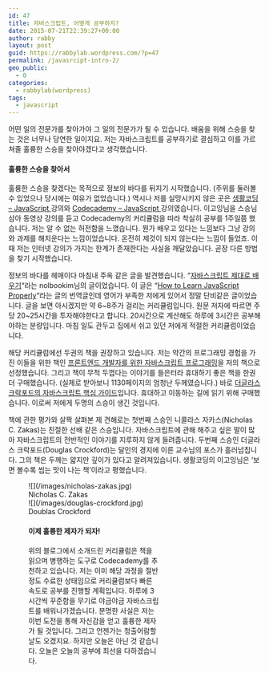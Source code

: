```yaml
---
id: 47
title: 자바스크립트, 어떻게 공부하지?
date: 2015-07-21T22:39:27+00:00
author: rabby
layout: post
guid: https://rabbylab.wordpress.com/?p=47
permalink: /javasrcipt-intro-2/
geo_public:
  - 0
categories:
  - rabbylab(wordpress)
tags:
  - javascript
---
```

어떤 일의 전문가를 찾아가야 그 일의 전문가가 될 수 있습니다. 배움을 위해 스승을 찾는 것은 너무나 당연한 일이지요. 저는 자바스크립트를 공부하기로 결심하고 이를 가르쳐줄 훌륭한 스승을 찾아야겠다고 생각했습니다.

#### **훌륭한 스승을 찾아서**

훌륭한 스승을 찾겠다는 목적으로 정보의 바다를 뒤지기 시작했습니다. (주위를 둘러볼 수 있었으나 당시에는 여유가 없었습니다.) 역시나 저를 실망시키지 않은 곳은 <a href="https://opentutorials.org/course/743" target="_blank">생활코딩 &#8211; JavaScript </a>강의와 <a href="https://www.codecademy.com/en/tracks/javascript" target="_blank">Codecademy &#8211; JavaScript </a>강의였습니다. 이고잉님을 스승님 삼아 동영상 강의를 듣고 Codecademy의 커리큘럼을 따라 착실히 공부를 1주일쯤 했습니다. 저는 알 수 없는 허전함을 느꼈습니다. 뭔가 배우고 있다는 느낌보다 그냥 강의와 과제를 해치운다는 느낌이었습니다. 온전히 제것이 되지 않는다는 느낌이 들었죠. 이때 저는 인터넷 강의가 가지는 한계가 존재한다는 사실을 깨달았습니다. 곧장 다른 방법을 찾기 시작했습니다.

정보의 바다를 헤매이다 마침내 주옥 같은 글을 발견했습니다. &#8220;<a href="http://nolboo.kim/blog/2014/03/13/how-to-learn-javascript-properly/" target="_blank">자바스크립트 제대로 배우기</a>&#8220;라는 nolbookim님의 글이었습니다. 이 글은 &#8220;<a href="http://javascriptissexy.com/how-to-learn-javascript-properly/" target="_blank">How to Learn JavaScript Properly</a>&#8220;라는 글의 번역글인데 영어가 부족한 저에게 있어서 정말 단비같은 글이었습니다. 글을 보면 아시겠지만 약 6~8주가 걸리는 커리큘럼입니다. 원문 저자에 따르면 주당 20~25시간을 투자해야한다고 합니다. 20시간으로 계산해도 하루에 3시간은 공부해야하는 분량입니다. 마침 일도 관두고 집에서 쉬고 있던 저에게 적절한 커리큘럼이었습니다.

해당 커리큘럼에선 두권의 책을 권장하고 있습니다. 저는 약간의 프로그래밍 경험을 가진 이들을 위한 책인 <a href="http://www.insightbook.co.kr/post/5765" target="_blank">프론트엔드 개발자를 위한 자바스크립트 프로그래밍</a>을 저의 책으로 선정했습니다. 그리고 책이 무척 두껍다는 이야기를 들은터라 휴대하기 좋은 책을 한권 더 구매했습니다. (실제로 받아보니 1130페이지의 엄청난 두께였습니다.) 바로 <a href="http://www.hanbit.co.kr/book/look.html?isbn=978-89-7914-598-4" target="_blank">더글라스 크락포드의 자바스크립트 핵심 가이드</a>입니다. 휴대하고 이동하는 길에 읽기 위해 구매했습니다. 이로써 저에게 두명의 스승이 생긴 것입니다.

책에 관한 평가와 살짝 살펴본 제 견해로는 첫번째 스승인 니콜라스 자카스(Nicholas C. Zakas)는 친절한 선배 같은 스승입니다. 자바스크립트에 관해 해주고 싶은 말이 많아 자바스크립트의 전반적인 이야기를 지루하지 않게 들려줍니다. 두번째 스승인 더글라스 크락포드(Douglas Crockford)는 달인의 경지에 이른 교수님의 포스가 흘러넘칩니다. 그의 책은 두께는 얇지만 깊이가 있다고 알려져있습니다. 생활코딩의 이고잉님은 &#8216;보면 볼수록 씹는 맛이 나는 책&#8217;이라고 평했습니다.<figure id="attachment_55" style="width: 264px" class="wp-caption alignleft">

<div>
![](/images/nicholas-zakas.jpg)
<figcaption class="wp-caption-text">Nicholas C. Zakas</figcaption>
</div> 
<div>
![](/images/douglas-crockford.jpg)
<figcaption class="wp-caption-text">Doublas Crockford</figcaption>
</div>

#### **이제 훌륭한 제자가 되자!**

위의 블로그에서 소개드린 커리큘럼은 책을 읽으며 병행하는 도구로 Codecademy를 추천하고 있습니다. 저는 이미 해당 과정을 절반정도 수료한 상태임으로 커리큘럼보다 빠른 속도로 공부를 진행할 계획입니다. 하루에 3시간씩 꾸준함을 무기로 야금야금 자바스크립트를 배워나가겠습니다. 분명한 사실은 저는 이번 도전을 통해 자신감을 얻고 훌륭한 제자가 될 것입니다. 그리고 언젠가는 청출어람할 날도 오겠지요. 하지만 오늘은 아닌 것 같습니다. 오늘은 오늘의 공부에 최선을 다하겠습니다.